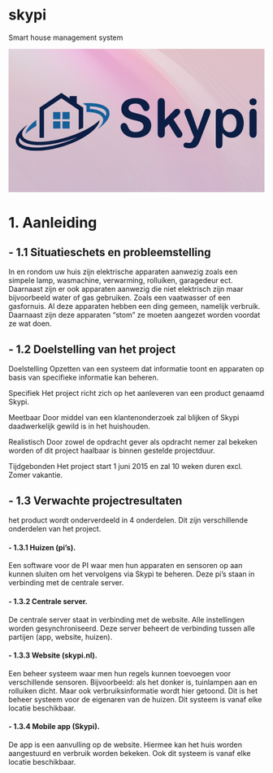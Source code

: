 # skypi
Smart house management system

![alt tag](https://raw.githubusercontent.com/dsfser/skypi/master/img/skypi.png)

# 1. Aanleiding

## - 1.1 Situatieschets en probleemstelling

In en rondom uw huis zijn elektrische apparaten aanwezig zoals een simpele lamp, wasmachine, verwarming, rolluiken, garagedeur ect. Daarnaast zijn er ook apparaten aanwezig die niet elektrisch zijn maar bijvoorbeeld water of gas gebruiken. Zoals een vaatwasser of een gasfornuis. Al deze apparaten hebben een ding gemeen, namelijk verbruik. Daarnaast zijn deze apparaten “stom” ze moeten aangezet worden voordat ze wat doen.

## - 1.2 Doelstelling van het project

Doelstelling	Opzetten van een systeem dat informatie toont en apparaten op basis van specifieke informatie kan beheren.

Specifiek	Het project richt zich op het aanleveren van een product genaamd Skypi.

Meetbaar	Door middel van een klantenonderzoek zal blijken of Skypi daadwerkelijk gewild is in het huishouden.

Realistisch	Door zowel de opdracht gever als opdracht nemer zal bekeken worden of dit project haalbaar is binnen gestelde projectduur.

Tijdgebonden	Het project start 1 juni 2015 en zal 10 weken duren excl. Zomer vakantie.

## - 1.3 Verwachte projectresultaten

het product wordt onderverdeeld in 4 onderdelen. Dit zijn verschillende onderdelen van het project.

####   - 1.3.1	 Huizen (pi’s). 
Een software voor de PI waar men hun apparaten en sensoren op aan kunnen sluiten om het vervolgens via Skypi te beheren. Deze pi’s staan in verbinding met de centrale server.

####  - 1.3.2	 Centrale server.
De centrale server staat in verbinding met de website. Alle instellingen worden gesynchroniseerd.
Deze server beheert de verbinding tussen alle partijen (app, website, huizen).

####   - 1.3.3	Website (skypi.nl).
Een beheer systeem waar men hun regels kunnen toevoegen voor verschillende sensoren. Bijvoorbeeld: als het donker is, tuinlampen aan en rolluiken dicht.
Maar ook verbruiksinformatie wordt hier getoond. Dit is het beheer systeem voor de eigenaren van de huizen. Dit systeem is vanaf elke locatie beschikbaar.

####   - 1.3.4	 Mobile app (Skypi).
De app is een aanvulling op de website. Hiermee kan het huis worden aangestuurd en verbruik worden bekeken. Ook dit systeem is vanaf elke locatie beschikbaar.
